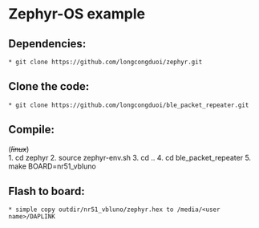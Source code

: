Zephyr-OS example
=================

Dependencies:
-------------
	* git clone https://github.com/longcongduoi/zephyr.git

Clone the code:
---------------
	* git clone https://github.com/longcongduoi/ble_packet_repeater.git
	
Compile:
--------
(*~~linux~~*)  	
	1. cd zephyr
	2. source zephyr-env.sh
	3. cd ..
	4. cd ble_packet_repeater
	5. make BOARD=nr51_vbluno
	
Flash to board:
---------------
	* simple copy outdir/nr51_vbluno/zephyr.hex to /media/<user name>/DAPLINK
	 
	

